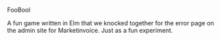 FooBool

A fun game written in Elm that we knocked together for the error page on the admin site for Marketinvoice. Just as a fun experiment.